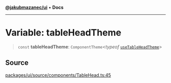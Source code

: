 [**@jakubmazanec/ui**](../README.md) • **Docs**

---

# Variable: tableHeadTheme

> `const` **tableHeadTheme**: `ComponentTheme`\<_typeof_
> [`useTableHeadTheme`](../functions/useTableHeadTheme.md)\>

## Source

[packages/ui/source/components/TableHead.ts:45](https://github.com/jakubmazanec/tools/blob/bb20df5276ddb119762948adc2cda520aef09f0f/packages/ui/source/components/TableHead.ts#L45)
